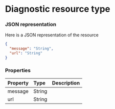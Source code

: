 # Diagnostic resource type



### JSON representation

Here is a JSON representation of the resource

```json
{
  "message": "String",
  "url": "String"
}

```
### Properties
| Property	   | Type	|Description|
|:---------------|:--------|:----------|
|message|String||
|url|String||

<!-- uuid: 855b2d55-134f-4516-a9c4-0e0066d8b775
2015-10-09 18:21:33 UTC -->